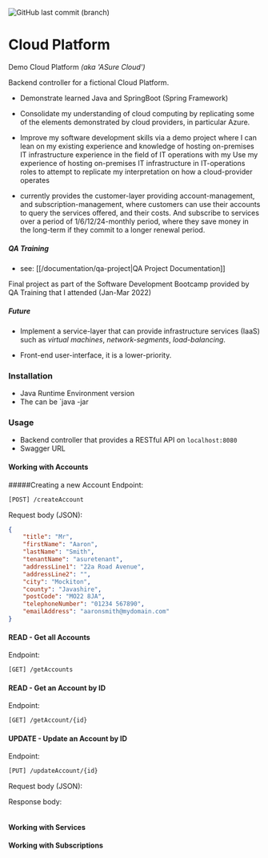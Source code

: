 ![GitHub last commit (branch)](https://img.shields.io/github/last-commit/aaronsmith1203/cloudplatform/development)
# Cloud Platform 

Demo Cloud Platform *(aka 'ASure Cloud')*

Backend controller for a fictional Cloud Platform.
- Demonstrate learned Java and SpringBoot (Spring Framework)
- Consolidate my understanding of cloud computing by replicating some of the elements demonstrated by cloud providers, in particular Azure.
- Improve my software development skills via a demo project where I can lean on my existing experience and knowledge of hosting on-premises IT infrastructure experience in the field of IT operations with my 
Use my experience of hosting on-premises IT infrastructure in IT-operations roles to attempt to replicate my interpretation on how a cloud-provider operates

- currently provides the customer-layer providing account-management, and subscription-management, where customers can use their accounts to query the services offered, and their costs. And subscribe to services over a period of 1/6/12/24-monthly period, where they save money in the long-term if they commit to a longer renewal period.

##### QA Training
- see: [[/documentation/qa-project|QA Project Documentation]]

Final project as part of the Software Development Bootcamp provided by QA Training that I attended (Jan-Mar 2022)

##### Future

- Implement a service-layer that can provide infrastructure services (IaaS) such as *virtual machines*, *network-segments*, *load-balancing*.

- Front-end user-interface, it is a lower-priority.

### Installation
- Java Runtime Environment version
- The  can be `java -jar 

### Usage
- Backend controller that provides a RESTful API on `localhost:8080`
- Swagger URL

#### Working with Accounts
#####Creating a new Account
Endpoint:
```txt
[POST] /createAccount
```

Request body (JSON):
```json
{
    "title": "Mr",
    "firstName": "Aaron",
    "lastName": "Smith",
    "tenantName": "asuretenant",
    "addressLine1": "22a Road Avenue",
    "addressLine2": "",
    "city": "Mockiton",
    "county": "Javashire",
    "postCode": "MO22 8JA",
    "telephoneNumber": "01234 567890",
    "emailAddress": "aaronsmith@mydomain.com"
}
```

#### READ - Get all Accounts
Endpoint:
```txt
[GET] /getAccounts
```

#### READ - Get an Account by ID
Endpoint:
```txt
[GET] /getAccount/{id}
```

#### UPDATE - Update an Account by ID
Endpoint:
```txt
[PUT] /updateAccount/{id}
```
Request body (JSON):

Response body:
```
```

#### Working with Services

#### Working with Subscriptions
